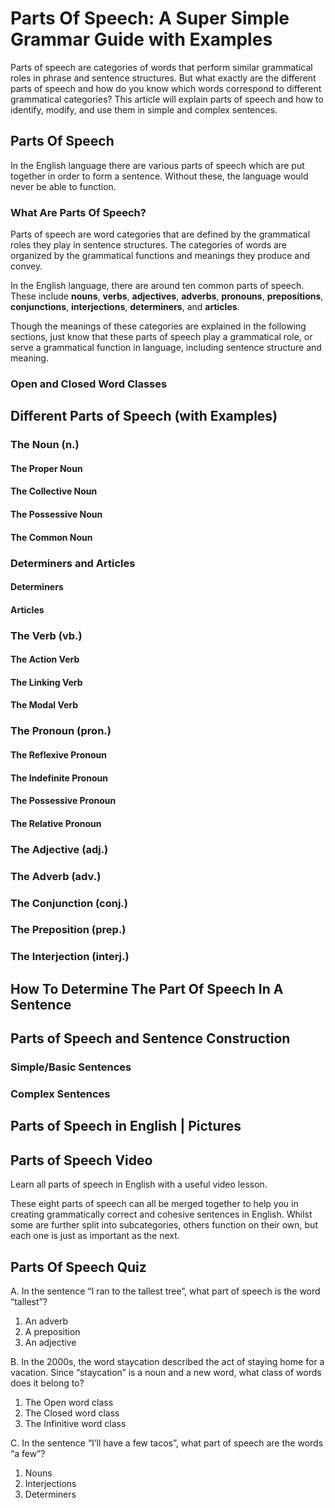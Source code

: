 # Parts Of Speech: A Super Simple Grammar Guide with Examples

Parts of speech are categories of words that perform similar grammatical roles in phrase and sentence structures. But what exactly are the different parts of speech and how do you know which words correspond to different grammatical categories? This article will explain parts of speech and how to identify, modify, and use them in simple and complex sentences.

## Parts Of Speech

In the English language there are various parts of speech which are put together in order to form a sentence. Without these, the language would never be able to function.

### What Are Parts Of Speech?

Parts of speech are word categories that are defined by the grammatical roles they play in sentence structures. The categories of words are organized by the grammatical functions and meanings they produce and convey.

In the English language, there are around ten common parts of speech. These include **nouns**, **verbs**, **adjectives**, **adverbs**, **pronouns**, **prepositions**, **conjunctions**, **interjections**, **determiners**, and **articles**.

Though the meanings of these categories are explained in the following sections, just know that these parts of speech play a grammatical role, or serve a grammatical function in language, including sentence structure and meaning.

### Open and Closed Word Classes

## Different Parts of Speech (with Examples)

### The Noun (n.)

#### The Proper Noun

#### The Collective Noun

#### The Possessive Noun

#### The Common Noun

### Determiners and Articles

#### Determiners

#### Articles

### The Verb (vb.)

#### The Action Verb

#### The Linking Verb

#### The Modal Verb

### The Pronoun (pron.)

#### The Reflexive Pronoun

#### The Indefinite Pronoun

#### The Possessive Pronoun

#### The Relative Pronoun

### The Adjective (adj.)

### The Adverb (adv.)

### The Conjunction (conj.)

### The Preposition (prep.)

### The Interjection (interj.)

## How To Determine The Part Of Speech In A Sentence

## Parts of Speech and Sentence Construction

### Simple/Basic Sentences

### Complex Sentences

## Parts of Speech in English | Pictures

## Parts of Speech Video

Learn all parts of speech in English with a useful video lesson.

These eight parts of speech can all be merged together to help you in creating grammatically correct and cohesive sentences in English. Whilst some are further split into subcategories, others function on their own, but each one is just as important as the next.

## Parts Of Speech Quiz

A. In the sentence “I ran to the tallest tree”, what part of speech is the word “tallest”?

1. An adverb
2. A preposition
3. An adjective

B. In the 2000s, the word staycation described the act of staying home for a vacation. Since “staycation” is a noun and a new word, what class of words does it belong to?

1. The Open word class
2. The Closed word class
3. The Infinitive word class

C. In the sentence “I’ll have a few tacos”, what part of speech are the words “a few”?

1. Nouns
2. Interjections
3. Determiners
